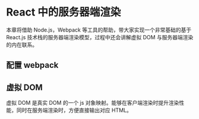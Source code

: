 # React 中的服务器端渲染

本章将借助 Node.js，Webpack 等工具的帮助，带大家实现一个非常基础的基于 React.js 技术栈的服务器端渲染模型，过程中还会讲解虚拟 DOM 与服务器端渲染的内在联系。

## 配置 webpack

## 虚拟 DOM

虚拟 DOM 是真实 DOM 的一个 js 对象映射。能够在客户端渲染时提升渲染性能，同时在服务端渲染时，方便直接输出对应 HTML。
